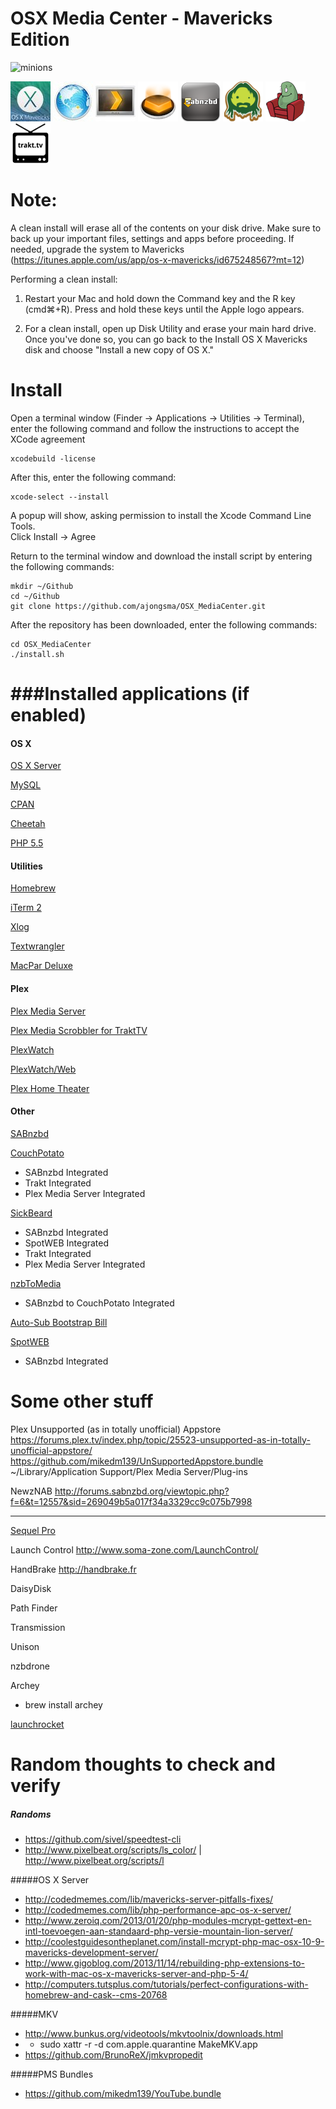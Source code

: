 OSX Media Center - Mavericks Edition
===============
![minions](http://www.donankleer.com/wp-content/uploads/2013/05/minions_cheering.gif)

![OSX_Mavericks](img/osx_mavericks_64x64.jpg)
![OSX_Server](img/osx_server_64x64.jpeg)
![Plex_Client](img/plex_client_64x64.jpeg)
![Plex_Server](img/plex_server_64x64.png)
![SABnzbd](img/sabnzbd_64x64.png)
![SickBeard](img/sickBeard_64x64.png)
![CouchPotato](img/couchpotato_64x64.png)
![Trakt](img/trakt_64x64.png)


Note:
=====
A clean install will erase all of the contents on your disk drive. Make sure to back up your important files, settings and apps before proceeding. If needed, upgrade the system to Mavericks (https://itunes.apple.com/us/app/os-x-mavericks/id675248567?mt=12)

Performing a clean install:

1. Restart your Mac and hold down the Command key and the R key (cmd⌘+R). Press and hold these keys until the Apple logo appears.

2. For a clean install, open up Disk Utility and erase your main hard drive. Once you've done so, you can go back to the Install OS X Mavericks disk and choose "Install a new copy of OS X."


Install 
=====
Open a terminal window (Finder -> Applications -> Utilities -> Terminal), enter the following command and follow the instructions to accept the XCode agreement
```
xcodebuild -license
```
After this, enter the following command:
```
xcode-select --install
```
A popup will show, asking permission to install the Xcode Command Line Tools.  
Click Install -> Agree

Return to the terminal window and download the install script by entering the following commands:
```
mkdir ~/Github
cd ~/Github
git clone https://github.com/ajongsma/OSX_MediaCenter.git
```

After the repository has been downloaded, enter the following commands:
```
cd OSX_MediaCenter
./install.sh
```


###Installed applications (if enabled)
===============
#### OS X
[OS X Server](https://itunes.apple.com/nl/app/os-x-server/id714547929?l=en&mt=12)

[MySQL](http://www.mysql.com)

[CPAN](http://www.cpan.org)

[Cheetah](http://www.cheetahtemplate.org)

[PHP 5.5](http://www.php.net)

#### Utilities
[Homebrew](http://brew.sh)

[iTerm 2](http://www.iterm2.com)

[Xlog](https://itunes.apple.com/us/app/xlog/id430304898?mt=12&ign-mpt=uo%3D4)

[Textwrangler](https://itunes.apple.com/nl/app/textwrangler/id404010395?mt=12)

[MacPar Deluxe](http://gp.home.xs4all.nl/Site/MacPAR_deLuxe.html)

#### Plex
[Plex Media Server](http://plex.tv)

[Plex Media Scrobbler for TraktTV](https://forums.plex.tv/index.php/topic/102818-rel-trakt/)

[PlexWatch](https://forums.plex.tv/index.php/topic/72552-plexwatch-plex-notify-script-send-push-alerts-on-new-sessions-and-stopped/)

[PlexWatch/Web](https://forums.plex.tv/index.php/topic/82819-plexwatchweb-a-web-front-end-for-plexwatch/)

[Plex Home Theater](http://plex.tv)

#### Other
[SABnzbd](http://sabnzbd.org/)

[CouchPotato](https://couchpota.to)
- SABnzbd Integrated
- Trakt Integrated
- Plex Media Server Integrated

[SickBeard](http://sickbeard.com)
- SABnzbd Integrated
- SpotWEB Integrated
- Trakt Integrated
- Plex Media Server Integrated

[nzbToMedia](https://github.com/clinton-hall/nzbToMedia)
- SABnzbd to CouchPotato Integrated

[Auto-Sub Bootstrap Bill](https://code.google.com/p/autosub-bootstrapbill)

[SpotWEB](https://github.com/spotweb/spotweb)
- SABnzbd Integrated


Some other stuff
===============

Plex Unsupported (as in totally unofficial) Appstore
https://forums.plex.tv/index.php/topic/25523-unsupported-as-in-totally-unofficial-appstore/
https://github.com/mikedm139/UnSupportedAppstore.bundle
~/Library/Application Support/Plex Media Server/Plug-ins

NewzNAB
http://forums.sabnzbd.org/viewtopic.php?f=6&t=12557&sid=269049b5a017f34a3329cc9c075b7998

----------------

[Sequel Pro](http://www.sequelpro.com)

Launch Control
http://www.soma-zone.com/LaunchControl/

HandBrake
http://handbrake.fr

DaisyDisk

Path Finder

Transmission

Unison

nzbdrone

Archey
- brew install archey

[launchrocket](https://github.com/jimbojsb/launchrocket)

Random thoughts to check and verify
===============

##### Randoms

- https://github.com/sivel/speedtest-cli
- http://www.pixelbeat.org/scripts/ls_color/ | http://www.pixelbeat.org/scripts/l

#####OS X Server

- http://codedmemes.com/lib/mavericks-server-pitfalls-fixes/
- http://codedmemes.com/lib/php-performance-apc-os-x-server/
- http://www.zeroiq.com/2013/01/20/php-modules-mcrypt-gettext-en-intl-toevoegen-aan-standaard-php-versie-mountain-lion-server/
- http://coolestguidesontheplanet.com/install-mcrypt-php-mac-osx-10-9-mavericks-development-server/
- http://www.gigoblog.com/2013/11/14/rebuilding-php-extensions-to-work-with-mac-os-x-mavericks-server-and-php-5-4/
- http://computers.tutsplus.com/tutorials/perfect-configurations-with-homebrew-and-cask--cms-20768

#####MKV

- http://www.bunkus.org/videotools/mkvtoolnix/downloads.html
- - sudo xattr -r -d com.apple.quarantine MakeMKV.app
- https://github.com/BrunoReX/jmkvpropedit

#####PMS Bundles
- https://github.com/mikedm139/YouTube.bundle
